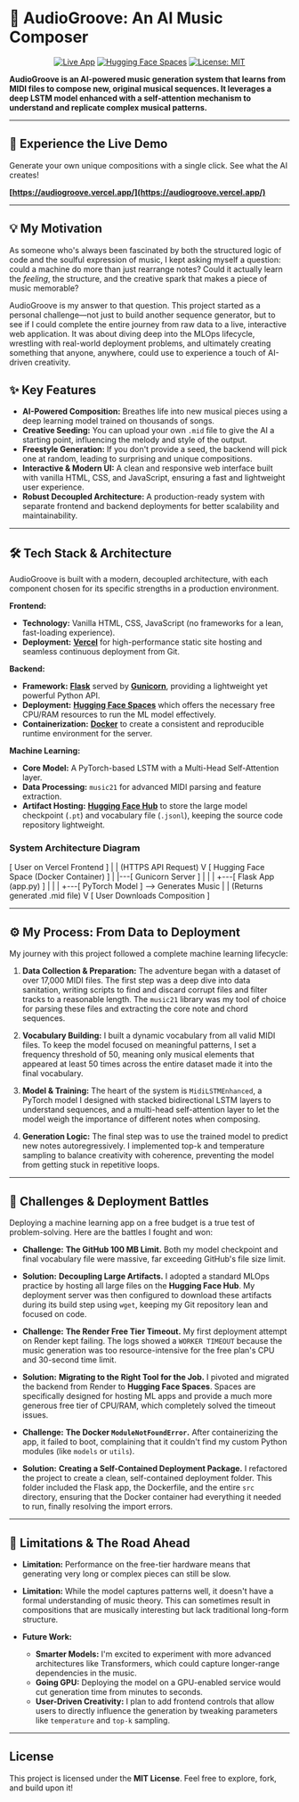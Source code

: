 # 🎵 AudioGroove: An AI Music Composer

<div align="center">

[![Live App](https://img.shields.io/badge/Live%20Frontend-▲%20Vercel-000000?style=for-the-badge&logo=vercel)](https://audiogroove.vercel.app/)
[![Hugging Face Spaces](https://img.shields.io/badge/🤗%20Live%20Backend-Space-yellow?style=for-the-badge&logo=hugging-face)](https://huggingface.co/spaces/pathariyamohammed/audiogroove-hf)
[![License: MIT](https://img.shields.io/badge/License-MIT-green.svg?style=for-the-badge)](https://opensource.org/licenses/MIT)

</div>

**AudioGroove is an AI-powered music generation system that learns from MIDI files to compose new, original musical sequences. It leverages a deep LSTM model enhanced with a self-attention mechanism to understand and replicate complex musical patterns.**

---

## 🚀 Experience the Live Demo

Generate your own unique compositions with a single click. See what the AI creates!

**[https://audiogroove.vercel.app/](https://audiogroove.vercel.app/)**

---

## 💡 My Motivation

As someone who's always been fascinated by both the structured logic of code and the soulful expression of music, I kept asking myself a question: could a machine do more than just rearrange notes? Could it actually learn the *feeling*, the structure, and the creative spark that makes a piece of music memorable?

AudioGroove is my answer to that question. This project started as a personal challenge—not just to build another sequence generator, but to see if I could complete the entire journey from raw data to a live, interactive web application. It was about diving deep into the MLOps lifecycle, wrestling with real-world deployment problems, and ultimately creating something that anyone, anywhere, could use to experience a touch of AI-driven creativity.

## ✨ Key Features

- **AI-Powered Composition:** Breathes life into new musical pieces using a deep learning model trained on thousands of songs.
- **Creative Seeding:** You can upload your own `.mid` file to give the AI a starting point, influencing the melody and style of the output.
- **Freestyle Generation:** If you don't provide a seed, the backend will pick one at random, leading to surprising and unique compositions.
- **Interactive & Modern UI:** A clean and responsive web interface built with vanilla HTML, CSS, and JavaScript, ensuring a fast and lightweight user experience.
- **Robust Decoupled Architecture:** A production-ready system with separate frontend and backend deployments for better scalability and maintainability.

---

## 🛠️ Tech Stack & Architecture

AudioGroove is built with a modern, decoupled architecture, with each component chosen for its specific strengths in a production environment.

**Frontend:**
- **Technology:** Vanilla HTML, CSS, JavaScript (no frameworks for a lean, fast-loading experience).
- **Deployment:** [**Vercel**](https://vercel.com/) for high-performance static site hosting and seamless continuous deployment from Git.

**Backend:**
- **Framework:** [**Flask**](https://flask.palletsprojects.com/) served by [**Gunicorn**](https://gunicorn.org/), providing a lightweight yet powerful Python API.
- **Deployment:** [**Hugging Face Spaces**](https://huggingface.co/spaces) which offers the necessary free CPU/RAM resources to run the ML model effectively.
- **Containerization:** [**Docker**](https://www.docker.com/) to create a consistent and reproducible runtime environment for the server.

**Machine Learning:**
- **Core Model:** A PyTorch-based LSTM with a Multi-Head Self-Attention layer.
- **Data Processing:** `music21` for advanced MIDI parsing and feature extraction.
- **Artifact Hosting:** [**Hugging Face Hub**](https://huggingface.co/docs/hub/index) to store the large model checkpoint (`.pt`) and vocabulary file (`.jsonl`), keeping the source code repository lightweight.

### System Architecture Diagram

[ User on Vercel Frontend ]
|
| (HTTPS API Request)
V
[ Hugging Face Space (Docker Container) ]
|
|---[ Gunicorn Server ]
|      |
|      +---[ Flask App (app.py) ]
|             |
|             +---[ PyTorch Model ] --> Generates Music
|
| (Returns generated .mid file)
V
[ User Downloads Composition ]


---

## ⚙️ My Process: From Data to Deployment

My journey with this project followed a complete machine learning lifecycle:

1.  **Data Collection & Preparation:** The adventure began with a dataset of over 17,000 MIDI files. The first step was a deep dive into data sanitation, writing scripts to find and discard corrupt files and filter tracks to a reasonable length. The `music21` library was my tool of choice for parsing these files and extracting the core note and chord sequences.

2.  **Vocabulary Building:** I built a dynamic vocabulary from all valid MIDI files. To keep the model focused on meaningful patterns, I set a frequency threshold of 50, meaning only musical elements that appeared at least 50 times across the entire dataset made it into the final vocabulary.

3.  **Model & Training:** The heart of the system is `MidiLSTMEnhanced`, a PyTorch model I designed with stacked bidirectional LSTM layers to understand sequences, and a multi-head self-attention layer to let the model weigh the importance of different notes when composing.

4.  **Generation Logic:** The final step was to use the trained model to predict new notes autoregressively. I implemented top-k and temperature sampling to balance creativity with coherence, preventing the model from getting stuck in repetitive loops.

---

## 🧗 Challenges & Deployment Battles

Deploying a machine learning app on a free budget is a true test of problem-solving. Here are the battles I fought and won:

- **Challenge:** **The GitHub 100 MB Limit.** Both my model checkpoint and final vocabulary file were massive, far exceeding GitHub's file size limit.
- **Solution:** **Decoupling Large Artifacts.** I adopted a standard MLOps practice by hosting all large files on the **Hugging Face Hub**. My deployment server was then configured to download these artifacts during its build step using `wget`, keeping my Git repository lean and focused on code.

- **Challenge:** **The Render Free Tier Timeout.** My first deployment attempt on Render kept failing. The logs showed a `WORKER TIMEOUT` because the music generation was too resource-intensive for the free plan's CPU and 30-second time limit.
- **Solution:** **Migrating to the Right Tool for the Job.** I pivoted and migrated the backend from Render to **Hugging Face Spaces**. Spaces are specifically designed for hosting ML apps and provide a much more generous free tier of CPU/RAM, which completely solved the timeout issues.

- **Challenge:** **The Docker `ModuleNotFoundError`.** After containerizing the app, it failed to boot, complaining that it couldn't find my custom Python modules (like `models` or `utils`).
- **Solution:** **Creating a Self-Contained Deployment Package.** I refactored the project to create a clean, self-contained deployment folder. This folder included the Flask app, the Dockerfile, and the entire `src` directory, ensuring that the Docker container had everything it needed to run, finally resolving the import errors.

---

## 🚧 Limitations & The Road Ahead

- **Limitation:** Performance on the free-tier hardware means that generating very long or complex pieces can still be slow.
- **Limitation:** While the model captures patterns well, it doesn't have a formal understanding of music theory. This can sometimes result in compositions that are musically interesting but lack traditional long-form structure.

- **Future Work:**
  - **Smarter Models:** I'm excited to experiment with more advanced architectures like Transformers, which could capture longer-range dependencies in the music.
  - **Going GPU:** Deploying the model on a GPU-enabled service would cut generation time from minutes to seconds.
  - **User-Driven Creativity:** I plan to add frontend controls that allow users to directly influence the generation by tweaking parameters like `temperature` and `top-k` sampling.

---

## License

This project is licensed under the **MIT License**. Feel free to explore, fork, and build upon it!
